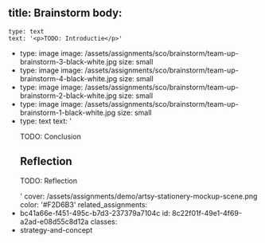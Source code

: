 title: Brainstorm
body:
  -
    type: text
    text: '<p>TODO: Introductie</p>'
  -
    type: image
    image: /assets/assignments/sco/brainstorm/team-up-brainstorm-3-black-white.jpg
    size: small
  -
    type: image
    image: /assets/assignments/sco/brainstorm/team-up-brainstorm-4-black-white.jpg
    size: small
  -
    type: image
    image: /assets/assignments/sco/brainstorm/team-up-brainstorm-2-black-white.jpg
    size: small
  -
    type: image
    image: /assets/assignments/sco/brainstorm/team-up-brainstorm-1-black-white.jpg
    size: small
  -
    type: text
    text: '<p>TODO: Conclusion</p><h2>Reflection<br></h2><p>TODO: Reflection<br></p>'
cover: /assets/assignments/demo/artsy-stationery-mockup-scene.png
color: '#F2D6B3'
related_assignments:
  - bc41a66e-f451-495c-b7d3-237379a7104c
id: 8c22f01f-49e1-4f69-a2ad-e08d55c8d12a
classes:
  - strategy-and-concept
